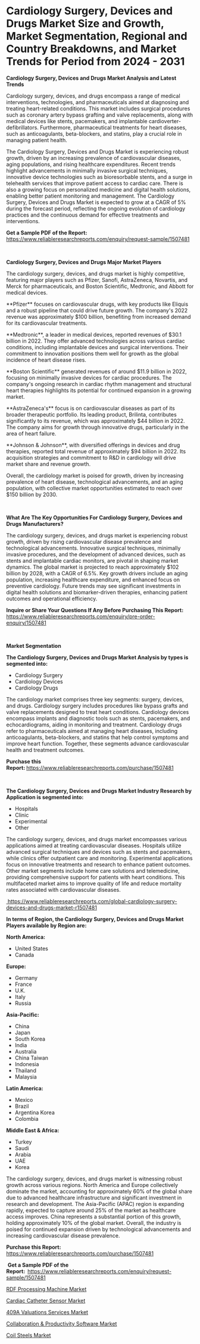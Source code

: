 <p><h1>Cardiology Surgery, Devices and Drugs Market Size and Growth, Market Segmentation, Regional and Country Breakdowns, and Market Trends for Period from 2024 -  2031</h1></p><p><strong>Cardiology Surgery, Devices and Drugs Market Analysis and Latest Trends</strong></p>
<p><p>Cardiology surgery, devices, and drugs encompass a range of medical interventions, technologies, and pharmaceuticals aimed at diagnosing and treating heart-related conditions. This market includes surgical procedures such as coronary artery bypass grafting and valve replacements, along with medical devices like stents, pacemakers, and implantable cardioverter-defibrillators. Furthermore, pharmaceutical treatments for heart diseases, such as anticoagulants, beta-blockers, and statins, play a crucial role in managing patient health.</p><p>The Cardiology Surgery, Devices and Drugs Market is experiencing robust growth, driven by an increasing prevalence of cardiovascular diseases, aging populations, and rising healthcare expenditures. Recent trends highlight advancements in minimally invasive surgical techniques, innovative device technologies such as bioresorbable stents, and a surge in telehealth services that improve patient access to cardiac care. There is also a growing focus on personalized medicine and digital health solutions, enabling better patient monitoring and management. The Cardiology Surgery, Devices and Drugs Market is expected to grow at a CAGR of 5% during the forecast period, reflecting the ongoing evolution of cardiology practices and the continuous demand for effective treatments and interventions.</p></p>
<p><strong>Get a Sample PDF of the Report:&nbsp;</strong> <a href="https://www.reliableresearchreports.com/enquiry/request-sample/1507481?utm_campaign=34&utm_medium=2&utm_source=Github&utm_content=ia&utm_term=07122024&utm_id=cardiology-surgery-devices-and-drugs">https://www.reliableresearchreports.com/enquiry/request-sample/1507481</a></p>
<p>&nbsp;</p>
<p><strong>Cardiology Surgery, Devices and Drugs Major Market Players</strong></p>
<p><p>The cardiology surgery, devices, and drugs market is highly competitive, featuring major players such as Pfizer, Sanofi, AstraZeneca, Novartis, and Merck for pharmaceuticals, and Boston Scientific, Medtronic, and Abbott for medical devices.</p><p>**Pfizer** focuses on cardiovascular drugs, with key products like Eliquis and a robust pipeline that could drive future growth. The company's 2022 revenue was approximately $100 billion, benefiting from increased demand for its cardiovascular treatments.</p><p>**Medtronic**, a leader in medical devices, reported revenues of $30.1 billion in 2022. They offer advanced technologies across various cardiac conditions, including implantable devices and surgical interventions. Their commitment to innovation positions them well for growth as the global incidence of heart disease rises.</p><p>**Boston Scientific** generated revenues of around $11.9 billion in 2022, focusing on minimally invasive devices for cardiac procedures. The company's ongoing research in cardiac rhythm management and structural heart therapies highlights its potential for continued expansion in a growing market.</p><p>**AstraZeneca's** focus is on cardiovascular diseases as part of its broader therapeutic portfolio. Its leading product, Brilinta, contributes significantly to its revenue, which was approximately $44 billion in 2022. The company aims for growth through innovative drugs, particularly in the area of heart failure.</p><p>**Johnson & Johnson**, with diversified offerings in devices and drug therapies, reported total revenue of approximately $94 billion in 2022. Its acquisition strategies and commitment to R&D in cardiology will drive market share and revenue growth.</p><p>Overall, the cardiology market is poised for growth, driven by increasing prevalence of heart disease, technological advancements, and an aging population, with collective market opportunities estimated to reach over $150 billion by 2030.</p></p>
<p>&nbsp;</p>
<p><strong>What Are The Key Opportunities For Cardiology Surgery, Devices and Drugs Manufacturers?</strong></p>
<p><p>The cardiology surgery, devices, and drugs market is experiencing robust growth, driven by rising cardiovascular disease prevalence and technological advancements. Innovative surgical techniques, minimally invasive procedures, and the development of advanced devices, such as stents and implantable cardiac monitors, are pivotal in shaping market dynamics. The global market is projected to reach approximately $102 billion by 2028, with a CAGR of 6.5%. Key growth drivers include an aging population, increasing healthcare expenditure, and enhanced focus on preventive cardiology. Future trends may see significant investments in digital health solutions and biomarker-driven therapies, enhancing patient outcomes and operational efficiency.</p></p>
<p><strong>Inquire or Share Your Questions If Any Before Purchasing This Report:</strong> <a href="https://www.reliableresearchreports.com/enquiry/pre-order-enquiry/1507481?utm_campaign=34&utm_medium=2&utm_source=Github&utm_content=ia&utm_term=07122024&utm_id=cardiology-surgery-devices-and-drugs">https://www.reliableresearchreports.com/enquiry/pre-order-enquiry/1507481</a></p>
<p>&nbsp;</p>
<p><strong>Market Segmentation</strong></p>
<p><strong>The Cardiology Surgery, Devices and Drugs Market Analysis by types is segmented into:</strong></p>
<p><ul><li>Cardiology Surgery</li><li>Cardiology Devices</li><li>Cardiology Drugs</li></ul></p>
<p><p>The cardiology market comprises three key segments: surgery, devices, and drugs. Cardiology surgery includes procedures like bypass grafts and valve replacements designed to treat heart conditions. Cardiology devices encompass implants and diagnostic tools such as stents, pacemakers, and echocardiograms, aiding in monitoring and treatment. Cardiology drugs refer to pharmaceuticals aimed at managing heart diseases, including anticoagulants, beta-blockers, and statins that help control symptoms and improve heart function. Together, these segments advance cardiovascular health and treatment outcomes.</p></p>
<p><strong>Purchase this Report:&nbsp;</strong><a href="https://www.reliableresearchreports.com/purchase/1507481?utm_campaign=34&utm_medium=2&utm_source=Github&utm_content=ia&utm_term=07122024&utm_id=cardiology-surgery-devices-and-drugs">https://www.reliableresearchreports.com/purchase/1507481</a></p>
<p>&nbsp;</p>
<p><strong>The Cardiology Surgery, Devices and Drugs Market Industry Research by Application is segmented into:</strong></p>
<p><ul><li>Hospitals</li><li>Clinic</li><li>Experimental</li><li>Other</li></ul></p>
<p><p>The cardiology surgery, devices, and drugs market encompasses various applications aimed at treating cardiovascular diseases. Hospitals utilize advanced surgical techniques and devices such as stents and pacemakers, while clinics offer outpatient care and monitoring. Experimental applications focus on innovative treatments and research to enhance patient outcomes. Other market segments include home care solutions and telemedicine, providing comprehensive support for patients with heart conditions. This multifaceted market aims to improve quality of life and reduce mortality rates associated with cardiovascular diseases.</p></p>
<p><a href="https://www.reliableresearchreports.com/global-cardiology-surgery-devices-and-drugs-market-r1507481?utm_campaign=34&utm_medium=2&utm_source=Github&utm_content=ia&utm_term=07122024&utm_id=cardiology-surgery-devices-and-drugs">&nbsp;https://www.reliableresearchreports.com/global-cardiology-surgery-devices-and-drugs-market-r1507481</a></p>
<p><strong>In terms of Region, the Cardiology Surgery, Devices and Drugs Market Players available by Region are:</strong></p>
<p>
    <p> <strong> North America: </strong>
        <ul>
            <li>United States</li>
            <li>Canada</li>
        </ul>
        </p> 
    <p> <strong> Europe: </strong>
        <ul>
            <li>Germany</li>
            <li>France</li>
            <li>U.K.</li>
            <li>Italy</li>
            <li>Russia</li>
        </ul>
        </p> 
    <p> <strong> Asia-Pacific: </strong>
        <ul>
            <li>China</li>
            <li>Japan</li>
            <li>South Korea</li>
            <li>India</li>
            <li>Australia</li>
            <li>China Taiwan</li>
            <li>Indonesia</li>
            <li>Thailand</li>
            <li>Malaysia</li>
        </ul>
        </p> 
    <p> <strong> Latin America: </strong>
        <ul>
            <li>Mexico</li>
            <li>Brazil</li>
            <li>Argentina Korea</li>
            <li>Colombia</li>
        </ul>
        </p> 
    <p> <strong> Middle East & Africa: </strong>
        <ul>
            <li>Turkey</li>
            <li>Saudi</li>
            <li>Arabia</li>
            <li>UAE</li>
            <li>Korea</li>
        </ul>
    </p>
    </p>
<p><p>The cardiology surgery, devices, and drugs market is witnessing robust growth across various regions. North America and Europe collectively dominate the market, accounting for approximately 60% of the global share due to advanced healthcare infrastructure and significant investment in research and development. The Asia-Pacific (APAC) region is expanding rapidly, expected to capture around 25% of the market as healthcare access improves. China represents a substantial portion of this growth, holding approximately 10% of the global market. Overall, the industry is poised for continued expansion driven by technological advancements and increasing cardiovascular disease prevalence.</p></p>
<p><strong>Purchase this Report: </strong><a href="https://www.reliableresearchreports.com/purchase/1507481?utm_campaign=34&utm_medium=2&utm_source=Github&utm_content=ia&utm_term=07122024&utm_id=cardiology-surgery-devices-and-drugs">https://www.reliableresearchreports.com/purchase/1507481</a></p>
<p>&nbsp;<strong>Get a Sample PDF of the Report:&nbsp;&nbsp;</strong><a href="https://www.reliableresearchreports.com/enquiry/request-sample/1507481?utm_campaign=34&utm_medium=2&utm_source=Github&utm_content=ia&utm_term=07122024&utm_id=cardiology-surgery-devices-and-drugs">https://www.reliableresearchreports.com/enquiry/request-sample/1507481</a></p>
<p><strong></strong></p>
<p><p><a href="https://issuu.com/reportprime-2/docs/rdf-processing-machine-market-size-2030.pptx?utm_campaign=34&utm_medium=2&utm_source=Github&utm_content=ia&utm_term=07122024&utm_id=cardiology-surgery-devices-and-drugs">RDF Processing Machine Market</a></p><p><a href="https://github.com/guneycigdem35/Market-Research-Report-List-5/blob/main/cardiac-catheter-sensor-market.md?utm_campaign=34&utm_medium=2&utm_source=Github&utm_content=ia&utm_term=07122024&utm_id=cardiology-surgery-devices-and-drugs">Cardiac Catheter Sensor Market</a></p><p><a href="https://www.linkedin.com/pulse/409a-valuations-services-market-outlook-2024-2031-dapte?utm_campaign=34&utm_medium=2&utm_source=Github&utm_content=ia&utm_term=07122024&utm_id=cardiology-surgery-devices-and-drugs">409A Valuations Services Market</a></p><p><a href="https://www.linkedin.com/pulse/collaboration-productivity-software-market-study-forecasted-gctje?utm_campaign=34&utm_medium=2&utm_source=Github&utm_content=ia&utm_term=07122024&utm_id=cardiology-surgery-devices-and-drugs">Collaboration & Productivity Software Market</a></p><p><a href="https://issuu.com/reportprime-2/docs/coil-steels-market-size-2030.pptx?utm_campaign=34&utm_medium=2&utm_source=Github&utm_content=ia&utm_term=07122024&utm_id=cardiology-surgery-devices-and-drugs">Coil Steels Market</a></p></p>